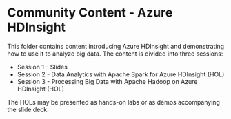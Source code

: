 # Community Content - Azure HDInsight

This folder contains content introducing Azure HDInsight and demonstrating how to use it to analyze big data. The content is divided into three sessions:

- Session 1 - Slides
- Session 2 - Data Analytics with Apache Spark for Azure HDInsight (HOL)
- Session 3 - Processing Big Data with Apache Hadoop on Azure HDInsight (HOL)

The HOLs may be presented as hands-on labs or as demos accompanying the slide deck.